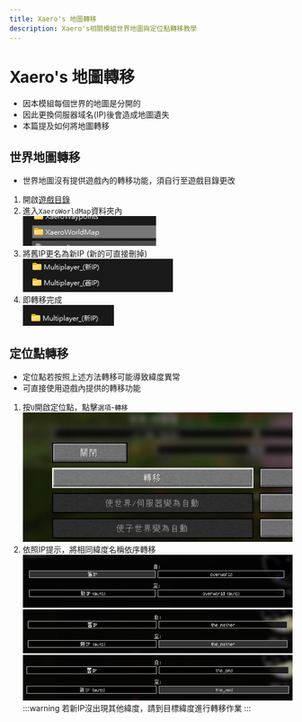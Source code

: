 ```yaml
---
title: Xaero's 地圖轉移
description: Xaero's相關模組世界地圖與定位點轉移教學
---
```


# Xaero's 地圖轉移

* 因本模組每個世界的地圖是分開的
* 因此更換伺服器域名(IP)後會造成地圖遺失
* 本篇提及如何將地圖轉移

## 世界地圖轉移
* 世界地圖沒有提供遊戲內的轉移功能，須自行至遊戲目錄更改
1. 開啟[遊戲目錄](/docs/other/location)
2. 進入`XaeroWorldMap`資料夾內\
    ![alt text](image-2.png)
3. 將舊IP更名為新IP (新的可直接刪掉)\
   ![alt text](image-3.png)
4. 即轉移完成\
   ![alt text](image-4.png)

## 定位點轉移
* 定位點若按照上述方法轉移可能導致緯度異常
* 可直接使用遊戲內提供的轉移功能
1. 按`U`開啟定位點，點擊`選項`-`轉移`\
   ![alt text](image-5.png)
2. 依照IP提示，將相同緯度名稱依序轉移
   ![alt text](image-6.png)\
   ![alt text](image-12.png)\
   ![alt text](image-13.png)
:::warning 若新IP沒出現其他緯度，請到目標緯度進行轉移作業
:::
